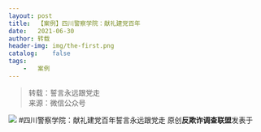 ```yaml
---
layout:	post
title:	【案例】四川警察学院：献礼建党百年
date:	2021-06-30
author:	转载
header-img:	img/the-first.png
catalog:	false
tags:
	-	案例
---
```


<blockquote><p>转载：誓言永远跟党走<br>
来源：微信公众号</p></blockquote>

![]({{site.baseurl}}/postimg/L6usUGPiatBRp9GsawJlXng9Uex5Xt3GibcnYTWCQ1OoWbXW9m82K2xN865ib64lJJhxGDKmYSXyiahFdNmRNv3PSg.png)
#四川警察学院：献礼建党百年誓言永远跟党走
原创**反欺诈调查联盟**发表于
